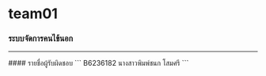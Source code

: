 # team01
### ระบบจัดการคนไข้นอก
<hr/>
#### รายชื่อผู้รับผิดชอบ
``` 
B6236182  นางสาวพิมพ์ชนก โสมศรี
```
